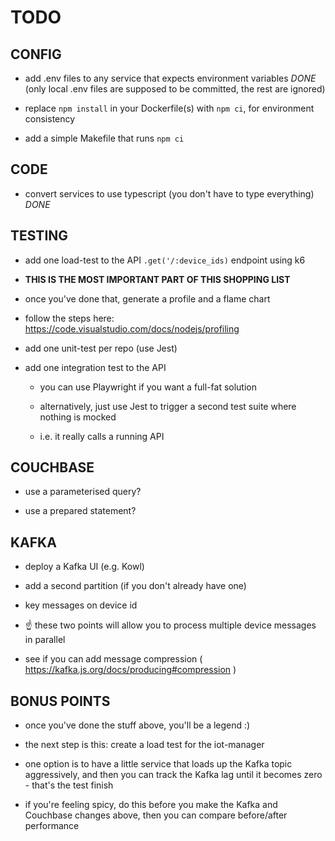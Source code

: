 # TODO



## CONFIG

- add .env files to any service that expects environment variables
*DONE* (only local .env files are supposed to be committed, the rest are ignored)

- replace `npm install` in your Dockerfile(s) with `npm ci`, for environment consistency

- add a simple Makefile that runs `npm ci`
   

## CODE

- convert services to use typescript (you don't have to type everything)
*DONE*
 

## TESTING

- add one load-test to the API `.get('/:device_ids)` endpoint using k6

- **THIS IS THE MOST IMPORTANT PART OF THIS SHOPPING LIST**

- once you've done that, generate a profile and a flame chart

- follow the steps here: https://code.visualstudio.com/docs/nodejs/profiling

- add one unit-test per repo (use Jest)

- add one integration test to the API

    - you can use Playwright if you want a full-fat solution

    - alternatively, just use Jest to trigger a second test suite where nothing is mocked

    - i.e. it really calls a running API
 

## COUCHBASE

- use a parameterised query?

- use a prepared statement?
 

## KAFKA

- deploy a Kafka UI (e.g. Kowl)

- add a second partition (if you don't already have one)

- key messages on device id

- ☝️ these two points will allow you to process multiple device messages in parallel

- see if you can add message compression ( https://kafka.js.org/docs/producing#compression )
 

## BONUS POINTS

- once you've done the stuff above, you'll be a legend :)

- the next step is this: create a load test for the iot-manager

- one option is to have a little service that loads up the Kafka topic aggressively, and then you can track the Kafka lag until it becomes zero - that's the test finish

- if you're feeling spicy, do this before you make the Kafka and Couchbase changes above, then you can compare before/after performance

 